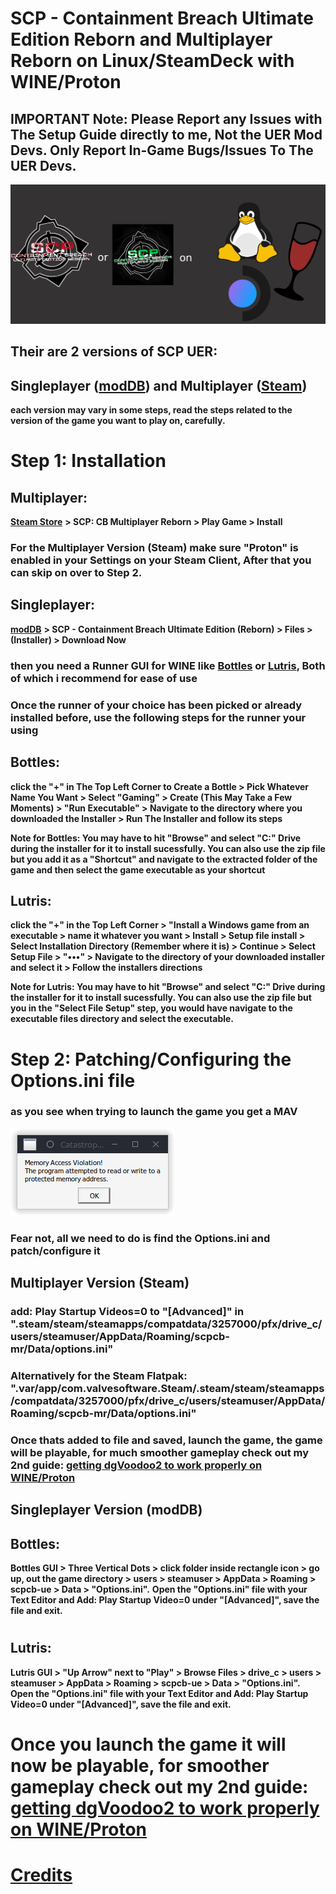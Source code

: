 # SCP - Containment Breach Ultimate Edition Reborn and Multiplayer Reborn on Linux/SteamDeck with WINE/Proton

## IMPORTANT Note: Please Report any Issues with The Setup Guide directly to me, Not the UER Mod Devs. Only Report In-Game Bugs/Issues To The UER Devs.

![](img/Guide1Logo%20(Edited).png)

## Their are 2 versions of SCP UER:
## Singleplayer ([modDB](https://www.moddb.com/mods/scp-containment-breach-ultimate-edition)) and Multiplayer ([Steam](https://store.steampowered.com/app/3257000/SCP_CB_Multiplayer_Reborn/))
**each version may vary in some steps, read the steps related to the version of the game you want to play on, carefully.**
#

# Step 1: Installation

## Multiplayer:

**[Steam Store](https://store.steampowered.com/app/3257000/SCP_CB_Multiplayer_Reborn/)** **> SCP: CB Multiplayer Reborn > Play Game > Install**

### For the Multiplayer Version (Steam) make sure "Proton" is enabled in your Settings on your Steam Client, After that you can skip on over to Step 2.


## Singleplayer:

**[modDB](https://www.moddb.com/mods/scp-containment-breach-ultimate-edition)** **> SCP - Containment Breach Ultimate Edition (Reborn) > Files > (Installer) > Download Now**



### then you need a Runner GUI for WINE like [Bottles](https://usebottles.com/download/) or [Lutris](https://lutris.net/), Both of which i recommend for ease of use

### Once the runner of your choice has been picked or already installed before, use the following steps for the runner your using
##
## Bottles: 
**click the "+" in The Top Left Corner to Create a Bottle > Pick Whatever Name You Want > Select "Gaming" > Create (This May Take a Few Moments) > "Run Executable" > Navigate to the directory where you downloaded the Installer > Run The Installer and follow its steps**

**Note for Bottles: You may have to hit "Browse" and select "C:" Drive during the installer for it to install sucessfully. You can also use the zip file but you add it as a "Shortcut" and navigate to the extracted folder of the game and then select the game executable as your shortcut**
##
## Lutris: 
**click the "+" in the Top Left Corner > "Install a Windows game from an executable > name it whatever you want > Install > Setup file install > Select Installation Directory (Remember where it is) > Continue > Select Setup File > "•••" > Navigate to the directory of your downloaded installer and select it > Follow the installers directions**

**Note for Lutris: You may have to hit "Browse" and select "C:" Drive during the installer for it to install sucessfully. You can also use the zip file but you  in the "Select File Setup" step, you would have navigate to the executable files directory and select the executable.**
##
# Step 2: Patching/Configuring the Options.ini file

### as you see when trying to launch the game you get a MAV

![](img/MAV.png)

### Fear not, all we need to do is find the Options.ini and patch/configure it
##
## Multiplayer Version (Steam)

### add: Play Startup Videos=0 to "[Advanced]" in ".steam/steam/steamapps/compatdata/3257000/pfx/drive_c/users/steamuser/AppData/Roaming/scpcb-mr/Data/options.ini"

### Alternatively for the Steam Flatpak: ".var/app/com.valvesoftware.Steam/.steam/steam/steamapps/compatdata/3257000/pfx/drive_c/users/steamuser/AppData/Roaming/scpcb-mr/Data/options.ini"

### Once thats added to file and saved, launch the game, the game will be playable, for much smoother gameplay check out my 2nd guide: [getting dgVoodoo2 to work properly on WINE/Proton](https://github.com/MrBonely/SCP-UER-Linux-SteamDeck-Setup/blob/main/GUIDE2.md)

##
## Singleplayer Version (modDB)

## Bottles:
**Bottles GUI > Three Vertical Dots > click folder inside rectangle icon > go up, out the game directory > users > steamuser > AppData > Roaming > scpcb-ue > Data > "Options.ini".**
**Open the "Options.ini" file with your Text Editor and Add: Play Startup Video=0 under "[Advanced]", save the file and exit.**

#
## Lutris:
**Lutris GUI > "Up Arrow" next to "Play" > Browse Files > drive_c > users > steamuser > AppData > Roaming > scpcb-ue > Data > "Options.ini".**
**Open the "Options.ini" file with your Text Editor and Add: Play Startup Video=0 under "[Advanced]", save the file and exit.**
##
# Once you launch the game it will now be playable, for smoother gameplay check out my 2nd guide: [getting dgVoodoo2 to work properly on WINE/Proton](https://github.com/MrBonely/SCP-UER-Linux-SteamDeck-Setup/blob/main/GUIDE2.md)

# [Credits](https://github.com/MrBonely/SCP-UER-Linux-SteamDeck-Setup/blob/main/CREDITS.md)
